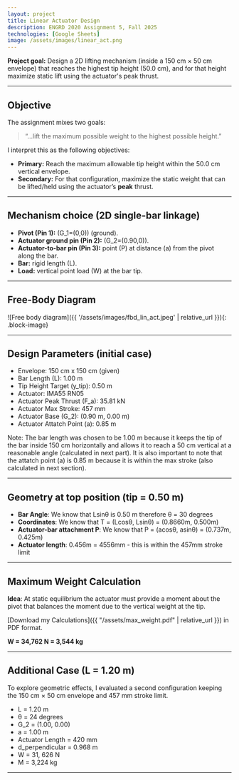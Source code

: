 ```yaml
---
layout: project
title: Linear Actuator Design
description: ENGRD 2020 Assignment 5, Fall 2025
technologies: [Google Sheets]
image: /assets/images/linear_act.png
---
```


 **Project goal:** 
 Design a 2D lifting mechanism (inside a 150 cm × 50 cm envelope) that reaches the highest tip height (50.0 cm), and for that height maximize static lift using the actuator's peak thrust.

 ---

## Objective
The assignment mixes two goals:

> “…lift the maximum possible weight to the highest possible height.”

I interpret this as the following objectives:

- **Primary:** Reach the maximum allowable tip height within the 50.0 cm vertical envelope.  
- **Secondary:** For that configuration, maximize the static weight that can be lifted/held using the actuator’s **peak** thrust.

---

## Mechanism choice (2D single-bar linkage)

- **Pivot (Pin 1):** \(G_1=(0,0)\) (ground).  
- **Actuator ground pin (Pin 2):** \(G_2=(0.90,0)\).  
- **Actuator-to-bar pin (Pin 3):** point \(P\) at distance \(a\) from the pivot along the bar.  
- **Bar:** rigid length \(L\).  
- **Load:** vertical point load \(W\) at the bar tip.

---

## Free-Body Diagram

![Free body diagram]({{ '/assets/images/fbd_lin_act.jpeg' | relative_url }}){: .block-image}

---

## Design Parameters (initial case)

- Envelope: 150 cm x 150 cm (given)
- Bar Length (L): 1.00 m
- Tip Height Target (y_tip): 0.50 m
- Actuator: IMA55 RN05
- Actuator Peak Thrust (F_a): 35.81 kN
- Actuator Max Stroke: 457 mm
- Actuator Base (G_2): (0.90 m, 0.00 m)
- Actuator Attatch Point (a): 0.85 m

Note: The bar length was chosen to be 1.00 m because it keeps the tip of the bar inside 150 cm horizontally and allows it to reach a 50 cm vertical at a reasonable angle (calculated in next part). It is also important to note that the attatch point (a) is 0.85 m because it is within the max stroke (also calculated in next section).

---

## Geometry at top position (tip = 0.50 m)

- **Bar Angle**: We know that Lsinθ is 0.50 m therefore θ = 30 degrees
- **Coordinates**: We know that T = (Lcosθ, Lsinθ) = (0.8660m, 0.500m)
- **Actuator-bar attachment P**: We know that P = (acosθ, asinθ) = (0.737m, 0.425m)
- **Actuator length**: 0.456m = 4556mm - this is within the 457mm stroke limit

---

## Maximum Weight Calculation

**Idea**: At static equilibrium the actuator must provide a moment about the pivot that balances the moment due to the vertical weight at the tip.

[Download my Calculations]({{ "/assets/max_weight.pdf" | relative_url }}) in PDF format.

**W = 34,762 N = 3,544 kg**

---

## Additional Case (L = 1.20 m)

To explore geometric effects, I evaluated a second configuration keeping the 150 cm × 50 cm envelope and 457 mm stroke limit. 

- L = 1.20 m
- θ = 24 degrees
- G_2 = (1.00, 0.00)
- a = 1.00 m
- Actuator Length = 420 mm
- d_perpendicular = 0.968 m
- W = 31, 626 N
- M = 3,224 kg

---